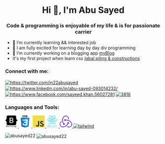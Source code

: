 <!-- - 👋 Hi, I’m @abusayed22
- 👀 Code & programming is enjoyble part of particular life

- Take a risk make a part of life
- https://twitter.com/In22Abusayed
- https://www.linkedin.com/in/abu-sayed-093014232/

* `Set fix goal && proceed but within passion and hard struggle` -->

<h1 align="center">Hi 👋, I'm Abu Sayed</h1>
<h3 align="center">Code & programming is enjoyable of my life & is for passionate carrier</h3>


- 🌱 I’m currently learning && interested job
- 👀 I am fully excited for learning day by day div programming 
- 🔭 I’m currently working on a blogging app [myBlog](https://github.com/abusayed22/my-blog)
- It's my first project when learn css [Iqbal piling & constructions](https://iqbalpiling.com/)

<h3 align="left">Connect with me:</h3>
<p align="left">
<a href="https://twitter.com/https://twitter.com/in22abusayed" target="blank"><img align="center" src="https://raw.githubusercontent.com/rahuldkjain/github-profile-readme-generator/master/src/images/icons/Social/twitter.svg" alt="https://twitter.com/in22abusayed" height="30" width="40" /></a>
<a href="https://linkedin.com/in/https://www.linkedin.com/in/abu-sayed-093014232/" target="blank"><img align="center" src="https://raw.githubusercontent.com/rahuldkjain/github-profile-readme-generator/master/src/images/icons/Social/linked-in-alt.svg" alt="https://www.linkedin.com/in/abu-sayed-093014232/" height="30" width="40" /></a>
<a href="https://fb.com/https://www.facebook.com/sayeed.khan.56027281" target="blank"><img align="center" src="https://raw.githubusercontent.com/rahuldkjain/github-profile-readme-generator/master/src/images/icons/Social/facebook.svg" alt="https://www.facebook.com/sayeed.khan.56027281" height="30" width="40" /></a>
<a href="https://discord.gg/3816" target="blank"><img align="center" src="https://raw.githubusercontent.com/rahuldkjain/github-profile-readme-generator/master/src/images/icons/Social/discord.svg" alt="3816" height="30" width="40" /></a>
</p>

<h3 align="left">Languages and Tools:</h3>
<p align="left"> <a href="https://getbootstrap.com" target="_blank" rel="noreferrer"> <img src="https://raw.githubusercontent.com/devicons/devicon/master/icons/bootstrap/bootstrap-plain-wordmark.svg" alt="bootstrap" width="40" height="40"/> </a> <a href="https://www.w3schools.com/css/" target="_blank" rel="noreferrer"> <img src="https://raw.githubusercontent.com/devicons/devicon/master/icons/css3/css3-original-wordmark.svg" alt="css3" width="40" height="40"/> </a> <a href="https://developer.mozilla.org/en-US/docs/Web/JavaScript" target="_blank" rel="noreferrer"> <img src="https://raw.githubusercontent.com/devicons/devicon/master/icons/javascript/javascript-original.svg" alt="javascript" width="40" height="40"/> </a> <a href="https://reactjs.org/" target="_blank" rel="noreferrer"> <img src="https://raw.githubusercontent.com/devicons/devicon/master/icons/react/react-original-wordmark.svg" alt="react" width="40" height="40"/> </a> <a href="https://redux.js.org" target="_blank" rel="noreferrer"> <img src="https://raw.githubusercontent.com/devicons/devicon/master/icons/redux/redux-original.svg" alt="redux" width="40" height="40"/> </a> <a href="https://tailwindcss.com/" target="_blank" rel="noreferrer"> <img src="https://www.vectorlogo.zone/logos/tailwindcss/tailwindcss-icon.svg" alt="tailwind" width="40" height="40"/> </a> </p>

<p><img align="left" src="https://github-readme-stats.vercel.app/api/top-langs?username=abusayed22&show_icons=true&locale=en&layout=compact" alt="abusayed22" /></p>

<p>&nbsp;<img align="center" src="https://github-readme-stats.vercel.app/api?username=abusayed22&show_icons=true&locale=en" alt="abusayed22" /></p>

